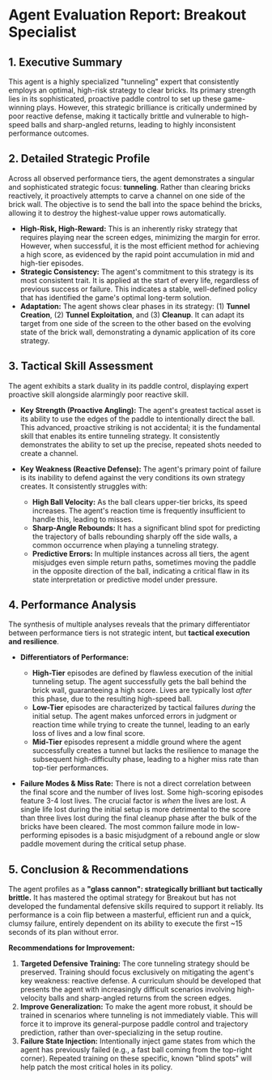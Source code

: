   # Agent Evaluation Report: Breakout Specialist

## 1. Executive Summary

This agent is a highly specialized "tunneling" expert that consistently employs an optimal, high-risk strategy to clear bricks. Its primary strength lies in its sophisticated, proactive paddle control to set up these game-winning plays. However, this strategic brilliance is critically undermined by poor reactive defense, making it tactically brittle and vulnerable to high-speed balls and sharp-angled returns, leading to highly inconsistent performance outcomes.

## 2. Detailed Strategic Profile

Across all observed performance tiers, the agent demonstrates a singular and sophisticated strategic focus: **tunneling**. Rather than clearing bricks reactively, it proactively attempts to carve a channel on one side of the brick wall. The objective is to send the ball into the space behind the bricks, allowing it to destroy the highest-value upper rows automatically.

- **High-Risk, High-Reward:** This is an inherently risky strategy that requires playing near the screen edges, minimizing the margin for error. However, when successful, it is the most efficient method for achieving a high score, as evidenced by the rapid point accumulation in mid and high-tier episodes.
- **Strategic Consistency:** The agent's commitment to this strategy is its most consistent trait. It is applied at the start of every life, regardless of previous success or failure. This indicates a stable, well-defined policy that has identified the game's optimal long-term solution.
- **Adaptation:** The agent shows clear phases in its strategy: (1) **Tunnel Creation**, (2) **Tunnel Exploitation**, and (3) **Cleanup**. It can adapt its target from one side of the screen to the other based on the evolving state of the brick wall, demonstrating a dynamic application of its core strategy.

## 3. Tactical Skill Assessment

The agent exhibits a stark duality in its paddle control, displaying expert proactive skill alongside alarmingly poor reactive skill.

- **Key Strength (Proactive Angling):** The agent's greatest tactical asset is its ability to use the edges of the paddle to intentionally direct the ball. This advanced, proactive striking is not accidental; it is the fundamental skill that enables its entire tunneling strategy. It consistently demonstrates the ability to set up the precise, repeated shots needed to create a channel.

- **Key Weakness (Reactive Defense):** The agent's primary point of failure is its inability to defend against the very conditions its own strategy creates. It consistently struggles with:
  - **High Ball Velocity:** As the ball clears upper-tier bricks, its speed increases. The agent's reaction time is frequently insufficient to handle this, leading to misses.
  - **Sharp-Angle Rebounds:** It has a significant blind spot for predicting the trajectory of balls rebounding sharply off the side walls, a common occurrence when playing a tunneling strategy.
  - **Predictive Errors:** In multiple instances across all tiers, the agent misjudges even simple return paths, sometimes moving the paddle in the opposite direction of the ball, indicating a critical flaw in its state interpretation or predictive model under pressure.

## 4. Performance Analysis

The synthesis of multiple analyses reveals that the primary differentiator between performance tiers is not strategic intent, but **tactical execution and resilience**.

- **Differentiators of Performance:**
  - **High-Tier** episodes are defined by flawless execution of the initial tunneling setup. The agent successfully gets the ball behind the brick wall, guaranteeing a high score. Lives are typically lost *after* this phase, due to the resulting high-speed ball.
  - **Low-Tier** episodes are characterized by tactical failures *during* the initial setup. The agent makes unforced errors in judgment or reaction time while trying to create the tunnel, leading to an early loss of lives and a low final score.
  - **Mid-Tier** episodes represent a middle ground where the agent successfully creates a tunnel but lacks the resilience to manage the subsequent high-difficulty phase, leading to a higher miss rate than top-tier performances.

- **Failure Modes & Miss Rate:** There is not a direct correlation between the final score and the number of lives lost. Some high-scoring episodes feature 3-4 lost lives. The crucial factor is *when* the lives are lost. A single life lost during the initial setup is more detrimental to the score than three lives lost during the final cleanup phase after the bulk of the bricks have been cleared. The most common failure mode in low-performing episodes is a basic misjudgment of a rebound angle or slow paddle movement during the critical setup phase.

## 5. Conclusion & Recommendations

The agent profiles as a **"glass cannon": strategically brilliant but tactically brittle.** It has mastered the optimal strategy for Breakout but has not developed the fundamental defensive skills required to support it reliably. Its performance is a coin flip between a masterful, efficient run and a quick, clumsy failure, entirely dependent on its ability to execute the first ~15 seconds of its plan without error.

**Recommendations for Improvement:**

1. **Targeted Defensive Training:** The core tunneling strategy should be preserved. Training should focus exclusively on mitigating the agent's key weakness: reactive defense. A curriculum should be developed that presents the agent with increasingly difficult scenarios involving high-velocity balls and sharp-angled returns from the screen edges.
2. **Improve Generalization:** To make the agent more robust, it should be trained in scenarios where tunneling is not immediately viable. This will force it to improve its general-purpose paddle control and trajectory prediction, rather than over-specializing in the setup routine.
3. **Failure State Injection:** Intentionally inject game states from which the agent has previously failed (e.g., a fast ball coming from the top-right corner). Repeated training on these specific, known "blind spots" will help patch the most critical holes in its policy.
